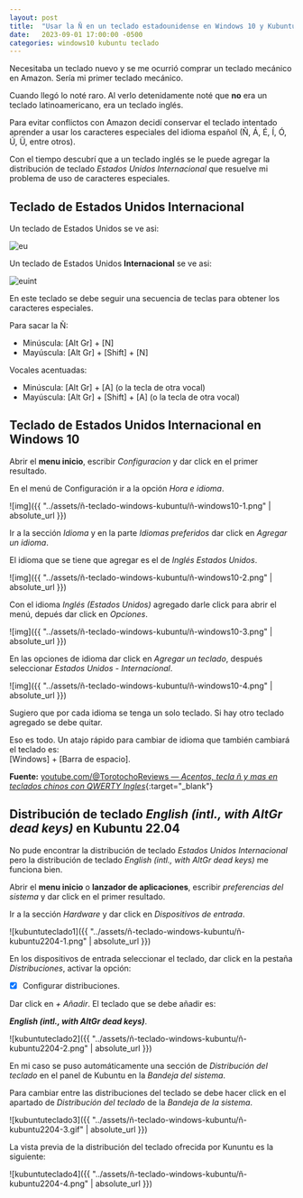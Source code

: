 ```yaml
---
layout: post
title:  "Usar la Ñ en un teclado estadounidense en Windows 10 y Kubuntu 22.04"
date:   2023-09-01 17:00:00 -0500
categories: windows10 kubuntu teclado
---
```


Necesitaba un teclado nuevo y se me ocurrió comprar un teclado mecánico en Amazon. Sería mi primer teclado mecánico.

Cuando llegó lo noté raro. Al verlo detenidamente noté que **no** era un teclado latinoamericano, era un teclado inglés.

Para evitar conflictos con Amazon decidí conservar el teclado intentado aprender a usar los caracteres especiales del idioma español (Ñ, Á, É, Í, Ó, Ú, Ü, entre otros).

Con el tiempo descubrí que a un teclado inglés se le puede agregar la distribución de teclado *Estados Unidos Internacional* que resuelve mi problema de uso de caracteres especiales.

## Teclado de Estados Unidos Internacional

Un teclado de Estados Unidos se ve asi:

![eu](https://upload.wikimedia.org/wikipedia/commons/thumb/5/51/KB_United_States-NoAltGr.svg/2560px-KB_United_States-NoAltGr.svg.png)

Un teclado de Estados Unidos **Internacional** se ve asi:

![euint](https://upload.wikimedia.org/wikipedia/commons/thumb/2/22/KB_US-International.svg/2560px-KB_US-International.svg.png)

En este teclado se debe seguir una secuencia de teclas para obtener los caracteres especiales.

Para sacar la Ñ:
* Minúscula: [Alt Gr] + [N]
* Mayúscula: [Alt Gr] + [Shift] + [N]

Vocales acentuadas:
* Minúscula: [Alt Gr] + [A] (o la tecla de otra vocal) 
* Mayúscula: [Alt Gr] + [Shift] + [A] (o la tecla de otra vocal)

## Teclado de Estados Unidos Internacional en Windows 10

Abrir el **menu inicio**, escribir *Configuracion* y dar click en el primer resultado.

En el menú de Configuración ir a la opción *Hora e idioma*.

![img]({{ "../assets/ñ-teclado-windows-kubuntu/ñ-windows10-1.png" | absolute_url }})

Ir a la sección *Idioma* y en la parte *Idiomas preferidos* dar click en *Agregar un idioma*.

El idioma que se tiene que agregar es el de *Inglés Estados Unidos*.

![img]({{ "../assets/ñ-teclado-windows-kubuntu/ñ-windows10-2.png" | absolute_url }})

Con el idioma *Inglés (Estados Unidos)* agregado darle click para abrir el menú, depués dar click en *Opciones*.

![img]({{ "../assets/ñ-teclado-windows-kubuntu/ñ-windows10-3.png" | absolute_url }})

En las opciones de idioma dar click en *Agregar un teclado*, después seleccionar *Estados Unidos - Internacional*.

![img]({{ "../assets/ñ-teclado-windows-kubuntu/ñ-windows10-4.png" | absolute_url }})

Sugiero que por cada idioma se tenga un solo teclado. Si hay otro teclado agregado se debe quitar.

Eso es todo. Un atajo rápido para cambiar de idioma que también cambiará el teclado es: <br>
[Windows] + [Barra de espacio].

**Fuente:** [youtube.com/@TorotochoReviews &mdash; *Acentos, tecla ñ y mas en teclados chinos con QWERTY Ingles*](https://www.youtube.com/watch?v=F7q7ZG9cKlA){:target="_blank"}


## Distribución de teclado *English (intl., with AltGr dead keys)* en Kubuntu 22.04

No pude encontrar la distribución de teclado *Estados Unidos Internacional* pero la distribución de teclado *English (intl., with AltGr dead keys)* me funciona bien.

Abrir el **menu inicio** o **lanzador de aplicaciones**, escribir *preferencias del sistema* y dar click en el primer resultado.

Ir a la sección *Hardware* y dar click en *Dispositivos de entrada*.

![kubuntuteclado1]({{ "../assets/ñ-teclado-windows-kubuntu/ñ-kubuntu2204-1.png" | absolute_url }})

En los dispositivos de entrada seleccionar el teclado, dar click en la pestaña *Distribuciones*, activar la opción:

* [X] Configurar distribuciones.

Dar click en *+ Añadir*. El teclado que se debe añadir es:

***English (intl., with AltGr dead keys)***.

![kubuntuteclado2]({{ "../assets/ñ-teclado-windows-kubuntu/ñ-kubuntu2204-2.png" | absolute_url }})

En mi caso se puso automáticamente una sección de *Distribución del teclado* en el panel de Kubuntu en la *Bandeja del sistema*.

Para cambiar entre las distribuciones del teclado se debe hacer click en el apartado de *Distribución del teclado* de la *Bandeja de la sistema*.

![kubuntuteclado3]({{ "../assets/ñ-teclado-windows-kubuntu/ñ-kubuntu2204-3.gif" | absolute_url }})

La vista previa de la distribución del teclado ofrecida por Kununtu es la siguiente:

![kubuntuteclado4]({{ "../assets/ñ-teclado-windows-kubuntu/ñ-kubuntu2204-4.png" | absolute_url }})